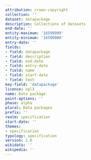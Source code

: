 ```yaml
---
attribution: crown-copyright
collection: ''
dataset: datapackage
description: Collections of datasets
end-date: ''
entity-maximum: '16599999'
entity-minimum: '16500000'
entry-date: ''
fields:
- field: datapackage
- field: description
- field: end-date
- field: entry-date
- field: name
- field: start-date
- field: text
key-field: 'datapackage'
licence: ogl3
name: Data package
paint-options: ''
phase: alpha
plural: Data packages
prefix: ''
realm: specification
start-date: ''
themes:
- specification
typology: specification
version: 1.0
wikidata: ''
wikipedia: ''
---
```

